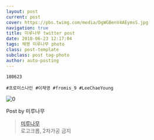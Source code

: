 ```yaml
---
layout: post
current: post
cover: https://pbs.twimg.com/media/DgWGBenV4AEymsS.jpg
navigation: true
title: 미루나무 twitter post
date: 2018-06-23 12:17:04
tags: 채영 미루나무 photo
class: post-template
subclass: post tag-photo
author: auto-posting
---
```


```  
180623  
  
#프로미스나인 #이채영 #fromis_9 #LeeChaeYoung  

```

![0](https://pbs.twimg.com/media/DgWGBenV4AEymsS.jpg)


Post by 미루나무

> [미루나무](https://twitter.com/000514net)  
  로고크롭, 2차가공 금지